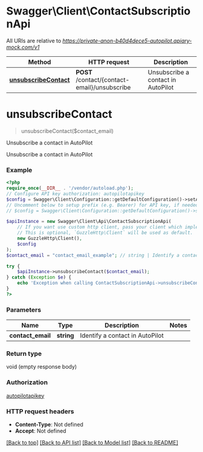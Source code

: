 # Swagger\Client\ContactSubscriptionApi

All URIs are relative to *https://private-anon-b40d4dece5-autopilot.apiary-mock.com/v1*

Method | HTTP request | Description
------------- | ------------- | -------------
[**unsubscribeContact**](ContactSubscriptionApi.md#unsubscribeContact) | **POST** /contact/{contact-email}/unsubscribe | Unsubscribe a contact in AutoPilot

# **unsubscribeContact**
> unsubscribeContact($contact_email)

Unsubscribe a contact in AutoPilot

Unsubscribe a contact in AutoPilot

### Example
```php
<?php
require_once(__DIR__ . '/vendor/autoload.php');
// Configure API key authorization: autopilotapikey
$config = Swagger\Client\Configuration::getDefaultConfiguration()->setApiKey('autopilotapikey', 'YOUR_API_KEY');
// Uncomment below to setup prefix (e.g. Bearer) for API key, if needed
// $config = Swagger\Client\Configuration::getDefaultConfiguration()->setApiKeyPrefix('autopilotapikey', 'Bearer');

$apiInstance = new Swagger\Client\Api\ContactSubscriptionApi(
    // If you want use custom http client, pass your client which implements `GuzzleHttp\ClientInterface`.
    // This is optional, `GuzzleHttp\Client` will be used as default.
    new GuzzleHttp\Client(),
    $config
);
$contact_email = "contact_email_example"; // string | Identify a contact in AutoPilot

try {
    $apiInstance->unsubscribeContact($contact_email);
} catch (Exception $e) {
    echo 'Exception when calling ContactSubscriptionApi->unsubscribeContact: ', $e->getMessage(), PHP_EOL;
}
?>
```

### Parameters

Name | Type | Description  | Notes
------------- | ------------- | ------------- | -------------
 **contact_email** | **string**| Identify a contact in AutoPilot |

### Return type

void (empty response body)

### Authorization

[autopilotapikey](../../README.md#autopilotapikey)

### HTTP request headers

 - **Content-Type**: Not defined
 - **Accept**: Not defined

[[Back to top]](#) [[Back to API list]](../../README.md#documentation-for-api-endpoints) [[Back to Model list]](../../README.md#documentation-for-models) [[Back to README]](../../README.md)

